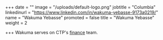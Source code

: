 +++
date = ""
image = "/uploads/default-logo.png"
jobtitle = "Columbia"
linkedinurl = "https://www.linkedin.com/in/wakuma-yebasse-9173a0219/"
name = "Wakuma Yebasse"
promoted = false
title = "Wakuma Yebasse"
weight = 2

+++
Wakuma serves on CTP's [finance](/services/donate/ "finance") team.